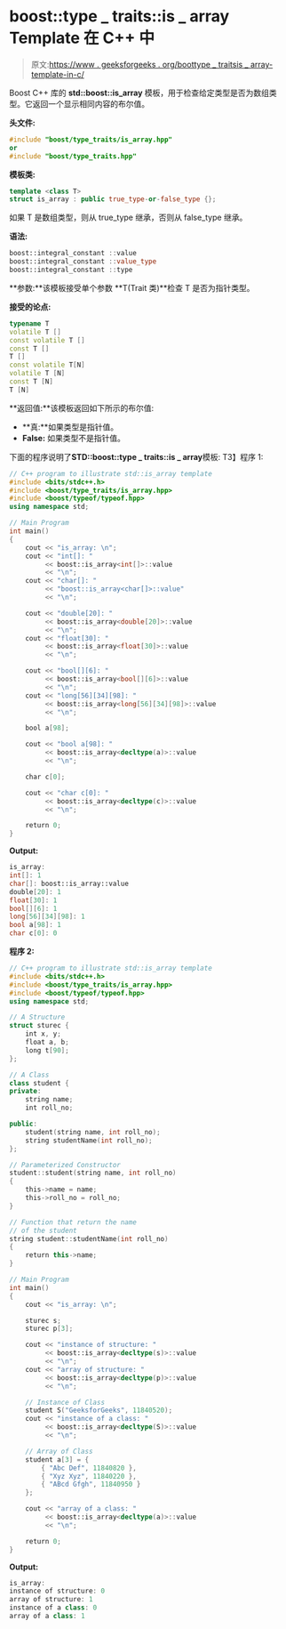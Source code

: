 # boost::type _ traits::is _ array Template 在 C++ 中

> 原文:[https://www . geeksforgeeks . org/boottype _ traitsis _ array-template-in-c/](https://www.geeksforgeeks.org/boosttype_traitsis_array-template-in-c/)

Boost C++ 库的 **std::boost::is_array** 模板，用于检查给定类型是否为数组类型。它返回一个显示相同内容的布尔值。

**头文件:**

```cpp
#include "boost/type_traits/is_array.hpp" 
or 
#include "boost/type_traits.hpp"

```

**模板类:**

```cpp
template <class T>
struct is_array : public true_type-or-false_type {};

```

如果 T 是数组类型，则从 true_type 继承，否则从 false_type 继承。

**语法:**

```cpp
boost::integral_constant ::value
boost::integral_constant ::value_type
boost::integral_constant ::type

```

**参数:**该模板接受单个参数 **T(Trait 类)**检查 T 是否为指针类型。

**接受的论点:**

```cpp
typename T
volatile T []
const volatile T []
const T []
T []
const volatile T[N]
volatile T [N]
const T [N]
T [N]

```

**返回值:**该模板返回如下所示的布尔值:

*   **真:**如果类型是指针值。
*   **False:** 如果类型不是指针值。

下面的程序说明了**STD::boost::type _ traits::is _ array**模板:
T3】程序 1:

```cpp
// C++ program to illustrate std::is_array template
#include <bits/stdc++.h>
#include <boost/type_traits/is_array.hpp>
#include <boost/typeof/typeof.hpp>
using namespace std;

// Main Program
int main()
{
    cout << "is_array: \n";
    cout << "int[]: "
         << boost::is_array<int[]>::value
         << "\n";
    cout << "char[]: "
         << "boost::is_array<char[]>::value"
         << "\n";

    cout << "double[20]: "
         << boost::is_array<double[20]>::value
         << "\n";
    cout << "float[30]: "
         << boost::is_array<float[30]>::value
         << "\n";

    cout << "bool[][6]: "
         << boost::is_array<bool[][6]>::value
         << "\n";
    cout << "long[56][34][98]: "
         << boost::is_array<long[56][34][98]>::value
         << "\n";

    bool a[98];

    cout << "bool a[98]: "
         << boost::is_array<decltype(a)>::value
         << "\n";

    char c[0];

    cout << "char c[0]: "
         << boost::is_array<decltype(c)>::value
         << "\n";

    return 0;
}
```

**Output:**

```cpp
is_array: 
int[]: 1
char[]: boost::is_array::value
double[20]: 1
float[30]: 1
bool[][6]: 1
long[56][34][98]: 1
bool a[98]: 1
char c[0]: 0

```

**程序 2:**

```cpp
// C++ program to illustrate std::is_array template
#include <bits/stdc++.h>
#include <boost/type_traits/is_array.hpp>
#include <boost/typeof/typeof.hpp>
using namespace std;

// A Structure
struct sturec {
    int x, y;
    float a, b;
    long t[90];
};

// A Class
class student {
private:
    string name;
    int roll_no;

public:
    student(string name, int roll_no);
    string studentName(int roll_no);
};

// Parameterized Constructor
student::student(string name, int roll_no)
{
    this->name = name;
    this->roll_no = roll_no;
}

// Function that return the name
// of the student
string student::studentName(int roll_no)
{
    return this->name;
}

// Main Program
int main()
{
    cout << "is_array: \n";

    sturec s;
    sturec p[3];

    cout << "instance of structure: "
         << boost::is_array<decltype(s)>::value
         << "\n";
    cout << "array of structure: "
         << boost::is_array<decltype(p)>::value
         << "\n";

    // Instance of Class
    student S("GeeksforGeeks", 11840520);
    cout << "instance of a class: "
         << boost::is_array<decltype(S)>::value
         << "\n";

    // Array of Class
    student a[3] = {
        { "Abc Def", 11840820 },
        { "Xyz Xyz", 11840220 },
        { "ABcd Gfgh", 11840950 }
    };

    cout << "array of a class: "
         << boost::is_array<decltype(a)>::value
         << "\n";

    return 0;
}
```

**Output:**

```cpp
is_array: 
instance of structure: 0
array of structure: 1
instance of a class: 0
array of a class: 1

```